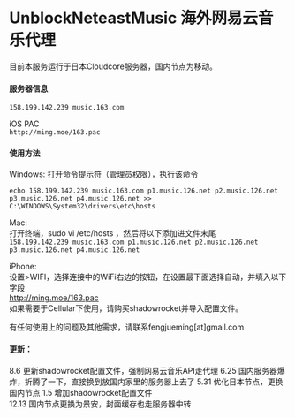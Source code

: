 # UnblockNeteastMusic 海外网易云音乐代理

目前本服务运行于日本Cloudcore服务器，国内节点为移动。

#### 服务器信息</br>
`158.199.142.239 music.163.com`

iOS PAC</br>
`http://ming.moe/163.pac`

#### 使用方法

Windows:
打开命令提示符（管理员权限），执行该命令

`echo 158.199.142.239 music.163.com p1.music.126.net p2.music.126.net p3.music.126.net p4.music.126.net >> C:\WINDOWS\System32\drivers\etc\hosts`

Mac:</br>
打开终端，sudo vi /etc/hosts ，然后将以下添加进文件末尾</br>
`158.199.142.239 music.163.com p1.music.126.net p2.music.126.net p3.music.126.net p4.music.126.net`

iPhone:</br>
设置>WIFI，选择连接中的WiFi右边的按钮，在设置最下面选择自动，并填入以下字段</br>
http://ming.moe/163.pac</br>
如果需要于Cellular下使用，请购买shadowrocket并导入配置文件。</br>

有任何使用上的问题及其他需求，请联系fengjueming[at]gmail.com

#### 更新：</br>
8.6 更新shadowrocket配置文件，强制网易云音乐API走代理
6.25 国内服务器爆炸，折腾了一下，直接换到放国内家里的服务器上去了
5.31 优化日本节点，更换国内节点
1.5 增加shadowrocket配置文件  
12.13 国内节点更换为景安，封面缓存也走服务器中转
